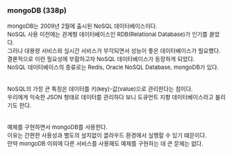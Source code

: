 ### mongoDB (338p)

<font size=2>mongoDB는 2009년 2월에 출시된 NoSQL 데이터베이스이다.</font><br />
<font size=2>NoSQL 사용 이전에는 관계형 데이터베이스인 RDB(Relational Database)가 인기를 끌었다.</font><br />
<font size=2>그러나 대용량 서비스와 실시간 서비스가 부각되면서 성능이 좋은 데이터베이스가 필요했다.</font><br />
<font size=2>결론적으로 이런 필요성에 부합하고자 NoSQL 데이터베이스가 등장하게 되었다.</font><br />
<font size=2>NoSQL 데이터베이스의 종류로는 Redis, Oracle NoSQL Database, mongoDB가 있다.</font><br /><br />

<font size=2>NoSQL의 가장 큰 특징은 데이터를 키(key)-값(value)으로 관리한다는 점이다.</font><br />
<font size=2>우리에게 익숙한 JSON 형태로 데이터를 관리하다 보니 도큐먼트 지향 데이터베이스라고 불리기도 한다.</font><br /><br />

<font size=2>예제를 구현하면서 mongoDB를 사용한다.</font><br />
<font size=2>이유는 간편한 사용성과 별도의 설치없이 클라우드 환경에서 실행할 수 있기 때문이다.</font><br />
<font size=2>만약 mongoDB 이외에 다른 서비스를 사용해도 예제를 구현하는 데 큰 문제는 없다.</font><br />
